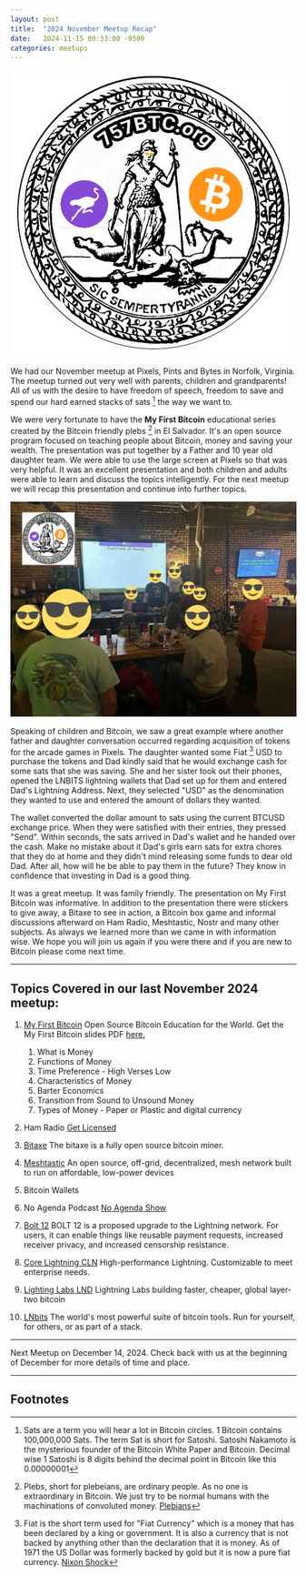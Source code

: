 ```yaml
---
layout: post
title:  "2024 November Meetup Recap"
date:   2024-11-15 00:33:00 -0500
categories: meetups
---
```


![757BTC.org-Logo-w-NOSTR](/assets/img/757circlenostr02-alpha.png)

We had our November meetup at Pixels, Pints and Bytes in Norfolk, Virginia.  The meetup turned out very well with parents, children and grandparents!  All of us with the desire to have freedom of speech, freedom to save and spend our hard earned stacks of sats [^1] the way we want to.

We were very fortunate to have the **My First Bitcoin** educational series created by the Bitcoin friendly plebs [^2] in El Salvador. It's an open source program focused on teaching people about Bitcoin, money and saving your wealth. The presentation was put together by a Father and 10 year old daughter team. We were able to use the large screen at Pixels so that was very helpful. It was an excellent presentation and both children and adults were able to learn and discuss the topics intelligently. For the next meetup we will recap this presentation and continue into further topics.

![757BTC.org-Logo-w-NOSTR](/assets/img/Meetup-20241109-Presentation.png)

Speaking of children and Bitcoin, we saw a great example where another father and daughter conversation occurred regarding acquisition of tokens for the arcade games in Pixels. The daughter wanted some Fiat [^3] USD to purchase the tokens and Dad kindly said that he would exchange cash for some sats that she was saving. She and her sister took out their phones, opened the LNBITS lightning wallets that Dad set up for them and entered Dad's Lightning Address. Next, they selected "USD" as the denomination they wanted to use and entered the amount of dollars they wanted. 

The wallet converted the dollar amount to sats using the current BTCUSD exchange price. When they were satisfied with their entries, they pressed "Send". Within seconds, the sats arrived in Dad's wallet and he handed over the cash. Make no mistake about it Dad's girls earn sats for extra chores that they do at home and they didn't mind releasing some funds to dear old Dad. After all, how will he be able to pay them in the future? They know in confidence that investing in Dad is a good thing. 

It was a great meetup.  It was family friendly. The presentation on My First Bitcoin was informative.  In addition to the presentation there were stickers to give away, a Bitaxe to see in action, a Bitcoin box game and informal discussions afterward on Ham Radio, Meshtastic, Nostr and many other subjects.  As always we learned more than we came in with information wise. We hope you will join us again if you were there and if you are new to Bitcoin please come next time.

---

## Topics Covered in our last November 2024 meetup: ##

1. [My First Bitcoin](https://myfirstbitcoin.io/) Open Source Bitcoin Education
for the World. Get the My First Bitcoin slides PDF [here.](/assets/education/ES_Bitcoin_Diploma.pdf)
	1. What is Money
	2. Functions of Money
	3. Time Preference - High Verses Low
	4. Characteristics of Money
	5. Barter Economics
	6. Transition from Sound to Unsound Money
	7. Types of Money - Paper or Plastic and digital currency

1. Ham Radio [Get Licensed](https://www.arrl.org/getting-licensed)
1. [Bitaxe](https://bitaxe.org/) The bitaxe is a fully open source bitcoin miner.
1. [Meshtastic](https://meshtastic.org/) An open source, off-grid, decentralized, mesh network built to run on affordable, low-power devices
1. Bitcoin Wallets
1. No Agenda Podcast [No Agenda Show](https://www.noagendashow.net/)
1. [Bolt 12](https://bolt12.org/) BOLT 12 is a proposed upgrade to the Lightning network. For users, it can enable things like reusable payment requests, increased receiver privacy, and increased censorship resistance.
1. [Core Lightning CLN](https://corelightning.org/) High-performance Lightning. Customizable to meet enterprise needs.
1. [Lighting Labs LND](https://lightning.engineering/) Lightning Labs building faster, cheaper, global layer-two bitcoin
1. [LNbits](https://lnbits.com/) The world's most powerful suite of bitcoin tools. Run for yourself, for others, or as part of a stack.



---

Next Meetup on December 14, 2024. Check back with us at the beginning of December for more details of time and place.

---

## Footnotes ##

[^1]: Sats are a term you will hear a lot in Bitcoin circles.  1 Bitcoin contains 100,000,000 Sats.  The term Sat is short for Satoshi. Satoshi Nakamoto is the mysterious founder of the Bitcoin White Paper and Bitcoin. Decimal wise 1 Satoshi is 8 digits behind the decimal point in Bitcoin like this 0.00000001

[^2]: Plebs, short for plebeians, are ordinary people. As no one is extraordinary in Bitcoin. We just try to be normal humans with the machinations of convoluted money. [Plebians](https://en.wikipedia.org/wiki/Plebeians)

[^3]: Fiat is the short term used for "Fiat Currency" which is a money that has been declared by a king or government. It is also a currency that is not backed by anything other than the declaration that it is money. As of 1971 the US Dollar was formerly backed by gold but it is now a pure fiat currency.  [Nixon Shock](https://en.wikipedia.org/wiki/Nixon_shock)
